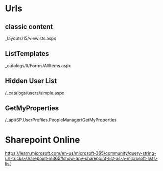 # Urls

## classic content

_layouts/15/viewlsts.aspx

## ListTemplates

_catalogs/lt/Forms/AllItems.aspx

## Hidden User List

/_catalogs/users/simple.aspx

## GetMyProperties

/_api/SP.UserProfiles.PeopleManager/GetMyProperties


# Sharepoint Online

https://learn.microsoft.com/en-us/microsoft-365/community/query-string-url-tricks-sharepoint-m365#show-any-sharepoint-list-as-a-microsoft-lists-list
